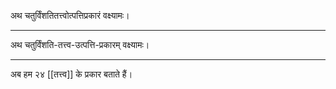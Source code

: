 अथ चतुर्विंशतितत्त्वोत्पत्तिप्रकारं वक्ष्यामः।

---

अथ चतुर्विंशति-तत्त्व-उत्पत्ति-प्रकारम् वक्ष्यामः।

---

अब हम २४ [[तत्त्व]] के प्रकार बताते हैं।